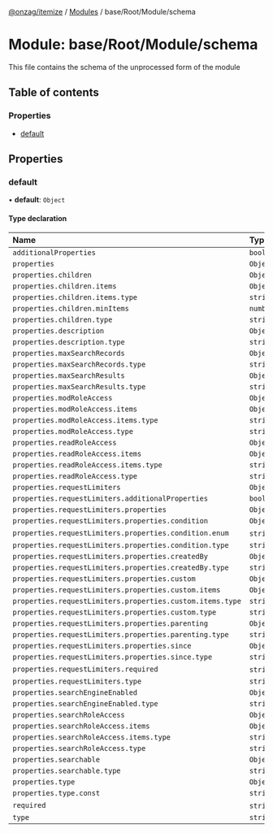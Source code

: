 [@onzag/itemize](../README.md) / [Modules](../modules.md) / base/Root/Module/schema

# Module: base/Root/Module/schema

This file contains the schema of the unprocessed form of the module

## Table of contents

### Properties

- [default](base_Root_Module_schema.md#default)

## Properties

### default

• **default**: `Object`

#### Type declaration

| Name | Type |
| :------ | :------ |
| `additionalProperties` | `boolean` |
| `properties` | `Object` |
| `properties.children` | `Object` |
| `properties.children.items` | `Object` |
| `properties.children.items.type` | `string` |
| `properties.children.minItems` | `number` |
| `properties.children.type` | `string` |
| `properties.description` | `Object` |
| `properties.description.type` | `string` |
| `properties.maxSearchRecords` | `Object` |
| `properties.maxSearchRecords.type` | `string` |
| `properties.maxSearchResults` | `Object` |
| `properties.maxSearchResults.type` | `string` |
| `properties.modRoleAccess` | `Object` |
| `properties.modRoleAccess.items` | `Object` |
| `properties.modRoleAccess.items.type` | `string` |
| `properties.modRoleAccess.type` | `string` |
| `properties.readRoleAccess` | `Object` |
| `properties.readRoleAccess.items` | `Object` |
| `properties.readRoleAccess.items.type` | `string` |
| `properties.readRoleAccess.type` | `string` |
| `properties.requestLimiters` | `Object` |
| `properties.requestLimiters.additionalProperties` | `boolean` |
| `properties.requestLimiters.properties` | `Object` |
| `properties.requestLimiters.properties.condition` | `Object` |
| `properties.requestLimiters.properties.condition.enum` | `string`[] |
| `properties.requestLimiters.properties.condition.type` | `string` |
| `properties.requestLimiters.properties.createdBy` | `Object` |
| `properties.requestLimiters.properties.createdBy.type` | `string` |
| `properties.requestLimiters.properties.custom` | `Object` |
| `properties.requestLimiters.properties.custom.items` | `Object` |
| `properties.requestLimiters.properties.custom.items.type` | `string` |
| `properties.requestLimiters.properties.custom.type` | `string` |
| `properties.requestLimiters.properties.parenting` | `Object` |
| `properties.requestLimiters.properties.parenting.type` | `string` |
| `properties.requestLimiters.properties.since` | `Object` |
| `properties.requestLimiters.properties.since.type` | `string` |
| `properties.requestLimiters.required` | `string`[] |
| `properties.requestLimiters.type` | `string` |
| `properties.searchEngineEnabled` | `Object` |
| `properties.searchEngineEnabled.type` | `string` |
| `properties.searchRoleAccess` | `Object` |
| `properties.searchRoleAccess.items` | `Object` |
| `properties.searchRoleAccess.items.type` | `string` |
| `properties.searchRoleAccess.type` | `string` |
| `properties.searchable` | `Object` |
| `properties.searchable.type` | `string` |
| `properties.type` | `Object` |
| `properties.type.const` | `string` |
| `required` | `string`[] |
| `type` | `string` |

